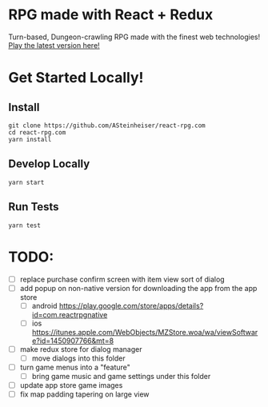 # RPG made with React + Redux
Turn-based, Dungeon-crawling RPG made with the finest web technologies! [Play the latest version here!](http://react-rpg.com)

# Get Started Locally!
## Install
```
git clone https://github.com/ASteinheiser/react-rpg.com
cd react-rpg.com
yarn install
```
## Develop Locally
```
yarn start
```
## Run Tests
```
yarn test
```

# TODO:
- [ ] replace purchase confirm screen with item view sort of dialog
- [ ] add popup on non-native version for downloading the app from the app store
  - [ ] android https://play.google.com/store/apps/details?id=com.reactrpgnative
  - [ ] ios https://itunes.apple.com/WebObjects/MZStore.woa/wa/viewSoftware?id=1450907766&mt=8
- [ ] make redux store for dialog manager
  - [ ] move dialogs into this folder
- [ ] turn game menus into a "feature"
  - [ ] bring game music and game settings under this folder
- [ ] update app store game images
- [ ] fix map padding tapering on large view
